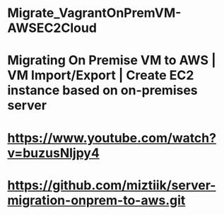 ﻿# Migrate_VagrantOnPremVM-AWSEC2Cloud

# Migrating On Premise VM to AWS | VM Import/Export | Create EC2 instance based on on-premises server

# https://www.youtube.com/watch?v=buzusNljpy4

# https://github.com/miztiik/server-migration-onprem-to-aws.git
